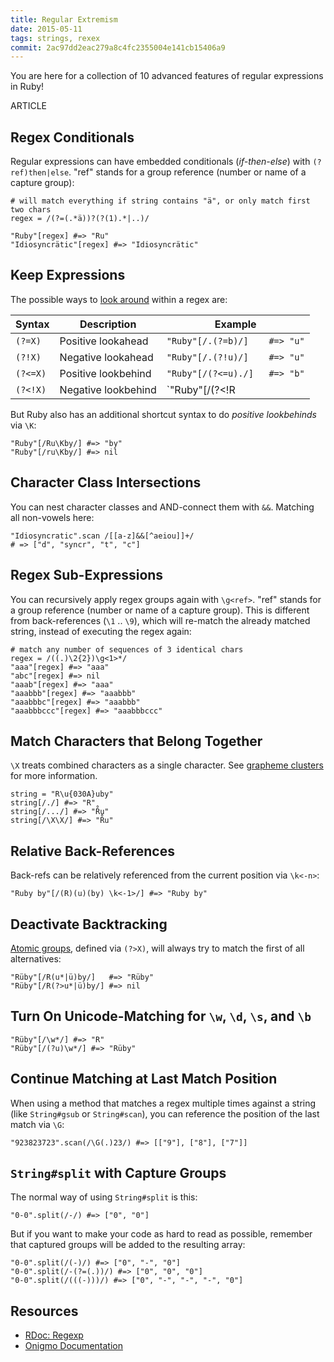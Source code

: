```yaml
---
title: Regular Extremism
date: 2015-05-11
tags: strings, rexex
commit: 2ac97dd2eac279a8c4fc2355004e141cb15406a9
---
```


You are here for a collection of 10 advanced features of regular expressions in Ruby!

ARTICLE

## Regex Conditionals

Regular expressions can have embedded conditionals (*if-then-else*) with `(?ref)then|else`. "ref" stands for a group reference (number or name of a capture group):

    # will match everything if string contains "ä", or only match first two chars
    regex = /(?=(.*ä))?(?(1).*|..)/

    "Ruby"[regex] #=> "Ru"
    "Idiosyncrätic"[regex] #=> "Idiosyncrätic"

## Keep Expressions

The possible ways to [look around](http://www.regular-expressions.info/lookaround.html) within a regex are:

 Syntax  | Description         | Example
---------|---------------------|-------------------------------
`(?=X)`  | Positive lookahead  | `"Ruby"[/.(?=b)/]    #=> "u"`
`(?!X)`  | Negative lookahead  | `"Ruby"[/.(?!u)/]    #=> "u"`
`(?<=X)` | Positive lookbehind | `"Ruby"[/(?<=u)./]   #=> "b"`
`(?<!X)` | Negative lookbehind | `"Ruby"[/(?<!R|^)./] #=> "b"`

But Ruby also has an additional shortcut syntax to do *positive lookbehinds* via `\K`:

    "Ruby"[/Ru\Kby/] #=> "by"
    "Ruby"[/ru\Kby/] #=> nil

## Character Class Intersections

You can nest character classes and AND-connect them with `&&`. Matching all non-vowels here:

    "Idiosyncratic".scan /[[a-z]&&[^aeiou]]+/
    # => ["d", "syncr", "t", "c"]

## Regex Sub-Expressions

You can recursively apply regex groups again with `\g<ref>`. "ref" stands for a group reference (number or name of a capture group). This is different from back-references (`\1` .. `\9`), which will re-match the already matched string, instead of executing the regex again:

    # match any number of sequences of 3 identical chars
    regex = /((.)\2{2})\g<1>*/
    "aaa"[regex] #=> "aaa"
    "abc"[regex] #=> nil
    "aaab"[regex] #=> "aaa"
    "aaabbb"[regex] #=> "aaabbb"
    "aaabbbc"[regex] #=> "aaabbb"
    "aaabbbccc"[regex] #=> "aaabbbccc"

## Match Characters that Belong Together

`\X` treats combined characters as a single character. See [grapheme clusters](http://unicode.org/reports/tr29/#Grapheme_Cluster_Boundaries) for more information.

    string = "R\u{030A}uby"
    string[/./] #=> "R"
    string[/.../] #=> "R̊u"
    string[/\X\X/] #=> "R̊u"

## Relative Back-References

Back-refs can be relatively referenced from the current position via `\k<-n>`:

    "Ruby by"[/(R)(u)(by) \k<-1>/] #=> "Ruby by"


## Deactivate Backtracking

[Atomic groups](http://www.regular-expressions.info/atomic.html), defined via `(?>X)`, will always try to match the first of all alternatives:

    "Rüby"[/R(u*|ü)by/]   #=> "Rüby"
    "Rüby"[/R(?>u*|ü)by/] #=> nil

## Turn On Unicode-Matching for `\w`, `\d`, `\s`, and `\b`

    "Rüby"[/\w*/] #=> "R"
    "Rüby"[/(?u)\w*/] #=> "Rüby"

## Continue Matching at Last Match Position

When using a method that matches a regex multiple times against a string (like `String#gsub` or `String#scan`), you can reference the position of the last match via `\G`:

    "923823723".scan(/\G(.)23/) #=> [["9"], ["8"], ["7"]]

## `String#split` with Capture Groups

The normal way of using `String#split` is this:

    "0-0".split(/-/) #=> ["0", "0"]

But if you want to make your code as hard to read as possible, remember that captured groups will be added to the resulting array:

    "0-0".split(/(-)/) #=> ["0", "-", "0"]
    "0-0".split(/-(?=(.))/) #=> ["0", "0", "0"]
    "0-0".split(/(((-)))/) #=> ["0", "-", "-", "-", "0"]

## Resources

- [RDoc: Regexp](http://ruby-doc.org/core-2.2.2/Regexp.html)
- [Onigmo Documentation](https://github.com/k-takata/Onigmo/blob/master/doc/RE)
